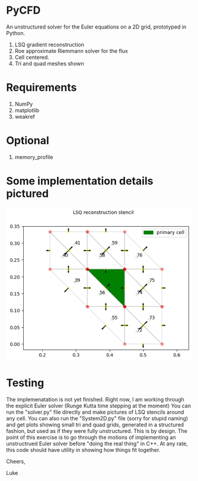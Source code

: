 # PyCFD

An unstructured solver for the Euler equations on a 2D grid, prototyped in Python.

1. LSQ gradient reconstruction
2. Roe approximate Riemmann solver for the flux 
3. Cell centered.
4. Tri and quad meshes shown



# Requirements

1. NumPy
2. matplotlib
3. weakref


# Optional
1. memory_profile

# Some implementation details pictured

![LSQ gradient stencil at the cell colored in green](pics/stencil_57.png)


# Testing

The implemenatation is not yet finished.  Right now, I am working through the explicit Euler solver (Runge Kutta time stepping at the moment)  You can run the "solver.py" file directly and make pictures of LSQ stencils around any cell.  You can also run the "System2D.py" file (sorry for stupid naming) and get plots showing small tri and quad grids, generated in a structured fashion, but used as if they were fully unstructured.  This is by design.  The point of this exercise is to go through the motions of implementing an unstructrued Euler solver before "doing the real thing" in C++.  At any rate, this code should have utility in showing how things fit together.  

Cheers,

Luke
